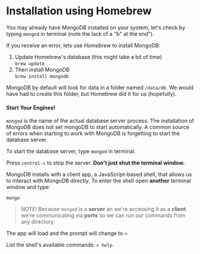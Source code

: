 # Installation using Homebrew

You may already have MongoDB installed on your system, let's check by typing `mongod` in terminal (note the lack of a "b" at the end").

If you receive an error, lets use _Homebrew_ to install MongoDB:

1. Update Homebrew's database (this might take a bit of time)  
   `brew update`
2. Then install MongoDB  
 `brew install mongodb`

MongoDB by default will look for data in a folder named `/data/db`. We would have had to create this folder, but Homebrew did it for us (hopefully).

#### Start Your Engines!

`mongod` is the name of the actual database server process. The installation of MongoDB does not set mongoDB to start automatically. A common source of errors when starting to work with MongoDB is forgetting to start the database server.

To start the database server, type `mongod` in terminal.

Press `control-c` to stop the server. **Don't just shut the terminal window.**

MongoDB installs with a client app, a JavaScript-based shell, that allows us to interact with MongoDB directly. To enter the shell open __another__ terminal window and type:

 `mongo`

> NOTE! Because `mongod` is a __server__ an we're accessing it as a __client__ we're communicating via __ports__ so we can run our commands from any directory.

The app will load and the prompt will change to `>`.

List the shell's available commands: `> help`.
